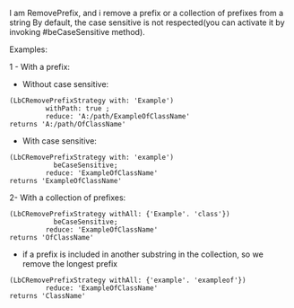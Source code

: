 I am RemovePrefix, and i remove a prefix or a collection of prefixes from a string 
By default, the case sensitive is not respected(you can activate it by invoking #beCaseSensitive method).
 
Examples:

1 - With a prefix:
- Without case sensitive:
```smalltalk
(LbCRemovePrefixStrategy with: 'Example')
         withPath: true ;
         reduce: 'A:/path/ExampleOfClassName'
returns 'A:/path/OfClassName'
```
- With case sensitive:
```smalltalk
(LbCRemovePrefixStrategy with: 'example')
	       beCaseSensitive;
         reduce: 'ExampleOfClassName'
returns 'ExampleOfClassName'
``` 

2- With a collection of prefixes:
```smalltalk
(LbCRemovePrefixStrategy withAll: {'Example'. 'class'})
	       beCaseSensitive;
         reduce: 'ExampleOfClassName'
returns 'OfClassName'
``` 

- if a prefix is included in another substring in the collection, so we remove the longest prefix 
```smalltalk
(LbCRemovePrefixStrategy withAll: {'example'. 'exampleof'})
         reduce: 'ExampleOfClassName'
returns 'ClassName'
``` 





